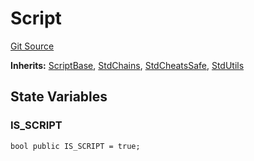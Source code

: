 # Script
[Git Source](https://github.com/dustinstacy/boncurs/blob/02ed8078bd89ba19394d69164a2bad75906f2c24/lib/forge-std/src/Script.sol)

**Inherits:**
[ScriptBase](/lib/forge-std/src/Base.sol/abstract.ScriptBase.md), [StdChains](/lib/forge-std/src/StdChains.sol/abstract.StdChains.md), [StdCheatsSafe](/lib/forge-std/src/StdCheats.sol/abstract.StdCheatsSafe.md), [StdUtils](/lib/forge-std/src/StdUtils.sol/abstract.StdUtils.md)


## State Variables
### IS_SCRIPT

```solidity
bool public IS_SCRIPT = true;
```



